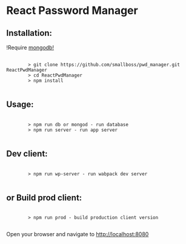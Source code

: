 <h1>React Password Manager</h1>
<h2>Installation:</h2>
<p>!Require <a href="https://www.mongodb.com/" target="_blank">mongodb!</a></p>

<pre>
    <code>
        &gt; git clone https://github.com/smallboss/pwd_manager.git ReactPwdManager
        &gt; cd ReactPwdManager
        &gt; npm install
    </code>
</pre>

<h2>Usage:</h2>
<pre>
    <code>
        &gt; npm run db or mongod - run database
        &gt; npm run server - run app server
    </code>
</pre>

<h2>Dev client:</h2>
<pre>
    <code>
        &gt; npm run wp-server - run wabpack dev server
    </code>
</pre>

<h2>or Build prod client:</h2>
<pre>
    <code>
        &gt; npm run prod - build production client version
    </code>
</pre>


<p>Open your browser and navigate to <a href="http://localhost:8080" target="_blank">http://localhost:8080</a></p>